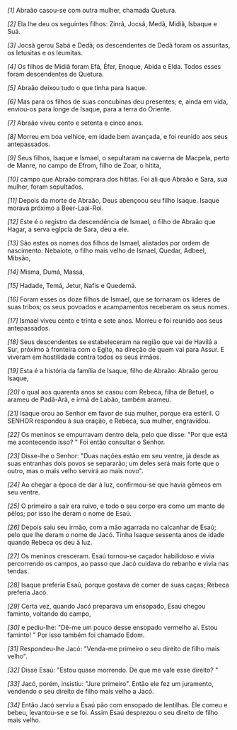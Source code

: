*[1]* Abraão casou-se com outra mulher, chamada Quetura.

*[2]* Ela lhe deu os seguintes filhos: Zinrã, Jocsã, Medã, Midiã, Isbaque e Suá.

*[3]* Jocsã gerou Sabá e Dedã; os descendentes de Dedã foram os assuritas, os letusitas e os leumitas.

*[4]* Os filhos de Midiã foram Efá, Éfer, Enoque, Abida e Elda. Todos esses foram descendentes de Quetura.

*[5]* Abraão deixou tudo o que tinha para Isaque.

*[6]* Mas para os filhos de suas concubinas deu presentes; e, ainda em vida, enviou-os para longe de Isaque, para a terra do Oriente.

*[7]* Abraão viveu cento e setenta e cinco anos.

*[8]* Morreu em boa velhice, em idade bem avançada, e foi reunido aos seus antepassados.

*[9]* Seus filhos, Isaque e Ismael, o sepultaram na caverna de Macpela, perto de Manre, no campo de Efrom, filho de Zoar, o hitita,

*[10]* campo que Abraão comprara dos hititas. Foi ali que Abraão e Sara, sua mulher, foram sepultados.

*[11]* Depois da morte de Abraão, Deus abençoou seu filho Isaque. Isaque morava próximo a Beer-Laai-Roi.

*[12]* Este é o registro da descendência de Ismael, o filho de Abraão que Hagar, a serva egípcia de Sara, deu a ele.

*[13]* São estes os nomes dos filhos de Ismael, alistados por ordem de nascimento: Nebaiote, o filho mais velho de Ismael, Quedar, Adbeel, Mibsão,

*[14]* Misma, Dumá, Massá,

*[15]* Hadade, Temá, Jetur, Nafis e Quedemá.

*[16]* Foram esses os doze filhos de Ismael, que se tornaram os líderes de suas tribos; os seus povoados e acampamentos receberam os seus nomes.

*[17]* Ismael viveu cento e trinta e sete anos. Morreu e foi reunido aos seus antepassados.

*[18]* Seus descendentes se estabeleceram na região que vai de Havilá a Sur, próximo à fronteira com o Egito, na direção de quem vai para Assur. E viveram em hostilidade contra todos os seus irmãos.

*[19]* Esta é a história da família de Isaque, filho de Abraão: Abraão gerou Isaque,

*[20]* o qual aos quarenta anos se casou com Rebeca, filha de Betuel, o arameu de Padã-Arã, e irmã de Labão, também arameu.

*[21]* Isaque orou ao Senhor em favor de sua mulher, porque era estéril. O SENHOR respondeu à sua oração, e Rebeca, sua mulher, engravidou.

*[22]* Os meninos se empurravam dentro dela, pelo que disse: "Por que está me acontecendo isso? " Foi então consultar o Senhor.

*[23]* Disse-lhe o Senhor: "Duas nações estão em seu ventre, já desde as suas entranhas dois povos se separarão; um deles será mais forte que o outro, mas o mais velho servirá ao mais novo".

*[24]* Ao chegar a época de dar à luz, confirmou-se que havia gêmeos em seu ventre.

*[25]* O primeiro a sair era ruivo, e todo o seu corpo era como um manto de pêlos; por isso lhe deram o nome de Esaú.

*[26]* Depois saiu seu irmão, com a mão agarrada no calcanhar de Esaú; pelo que lhe deram o nome de Jacó. Tinha Isaque sessenta anos de idade quando Rebeca os deu à luz.

*[27]* Os meninos cresceram. Esaú tornou-se caçador habilidoso e vivia percorrendo os campos, ao passo que Jacó cuidava do rebanho e vivia nas tendas.

*[28]* Isaque preferia Esaú, porque gostava de comer de suas caças; Rebeca preferia Jacó.

*[29]* Certa vez, quando Jacó preparava um ensopado, Esaú chegou faminto, voltando do campo,

*[30]* e pediu-lhe: "Dê-me um pouco desse ensopado vermelho aí. Estou faminto! " Por isso também foi chamado Edom.

*[31]* Respondeu-lhe Jacó: "Venda-me primeiro o seu direito de filho mais velho".

*[32]* Disse Esaú: "Estou quase morrendo. De que me vale esse direito? "

*[33]* Jacó, porém, insistiu: "Jure primeiro". Então ele fez um juramento, vendendo o seu direito de filho mais velho a Jacó.

*[34]* Então Jacó serviu a Esaú pão com ensopado de lentilhas. Ele comeu e bebeu, levantou-se e se foi. Assim Esaú desprezou o seu direito de filho mais velho.

